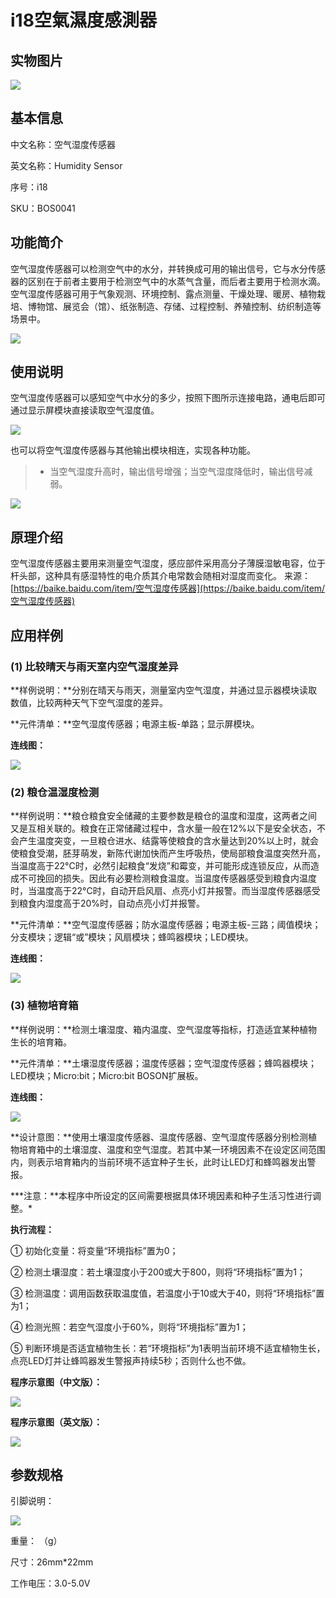 # i18空氣濕度感測器

## 实物图片

![](.gitbook/assets/boson-kong-qi-shi-du-chuan-gan-qi-shi-wu-tu-pian.jpg)

## 基本信息

中文名称：空气湿度传感器

英文名称：Humidity Sensor

序号：i18

SKU：BOS0041

## 功能简介

空气湿度传感器可以检测空气中的水分，并转换成可用的输出信号，它与水分传感器的区别在于前者主要用于检测空气中的水蒸气含量，而后者主要用于检测水滴。空气湿度传感器可用于气象观测、环境控制、露点测量、干燥处理、暖房、植物栽培、博物馆、展览会（馆）、纸张制造、存储、过程控制、养殖控制、纺织制造等场景中。

![](.gitbook/assets/boson-kong-qi-shi-du-chuan-gan-qi-mo-kuai-jian-jie.png)

## 使用说明

空气湿度传感器可以感知空气中水分的多少，按照下图所示连接电路，通电后即可通过显示屏模块直接读取空气湿度值。

![](.gitbook/assets/boson-kong-qi-shi-du-chuan-gan-qi-shi-yong-shuo-ming-1.png)

也可以将空气湿度传感器与其他输出模块相连，实现各种功能。

> * 当空气湿度升高时，输出信号增强；当空气湿度降低时，输出信号减弱。

![](.gitbook/assets/boson-kong-qi-shi-du-chuan-gan-qi-shi-yong-shuo-ming-2.png)

## 原理介绍

空气湿度传感器主要用来测量空气湿度，感应部件采用高分子薄膜湿敏电容，位于杆头部，这种具有感湿特性的电介质其介电常数会随相对湿度而变化。 来源：[https://baike.baidu.com/item/空气湿度传感器](https://baike.baidu.com/item/空气湿度传感器)

## 应用样例

### \(1\) 比较晴天与雨天室内空气湿度差异

**样例说明：**分别在晴天与雨天，测量室内空气湿度，并通过显示器模块读取数值，比较两种天气下空气湿度的差异。

**元件清单：**空气湿度传感器；电源主板-单路；显示屏模块。

**连线图：**

![](.gitbook/assets/boson-kong-qi-shi-du-chuan-gan-qi-ying-yong-yang-li-1-lian-xian-tu.png)

### \(2\) 粮仓温湿度检测

**样例说明：**粮仓粮食安全储藏的主要参数是粮仓的温度和湿度，这两者之间又是互相关联的。粮食在正常储藏过程中，含水量一般在12%以下是安全状态，不会产生温度突变，一旦粮仓进水、结露等使粮食的含水量达到20%以上时，就会使粮食受潮，胚芽萌发，新陈代谢加快而产生呼吸热，使局部粮食温度突然升高，当温度高于22°C时，必然引起粮食“发烧”和霉变，并可能形成连锁反应，从而造成不可挽回的损失。因此有必要检测粮食温度。当温度传感器感受到粮食内温度时，当温度高于22°C时，自动开启风扇、点亮小灯并报警。而当湿度传感器感受到粮食内湿度高于20%时，自动点亮小灯并报警。

**元件清单：**空气湿度传感器；防水温度传感器；电源主板-三路；阈值模块；分支模块；逻辑“或”模块；风扇模块；蜂鸣器模块；LED模块。

**连线图：**

![](.gitbook/assets/boson-kong-qi-shi-du-chuan-gan-qi-ying-yong-yang-li-2-lian-xian-tu.png)

### \(3\) 植物培育箱

**样例说明：**检测土壤湿度、箱内温度、空气湿度等指标，打造适宜某种植物生长的培育箱。

**元件清单：**土壤湿度传感器；温度传感器；空气湿度传感器；蜂鸣器模块；LED模块；Micro:bit；Micro:bit BOSON扩展板。

**连线图：**

![](.gitbook/assets/boson-kong-qi-shi-du-chuan-gan-qi-ying-yong-yang-li-3-lian-xian-tu.png)

**设计意图：**使用土壤湿度传感器、温度传感器、空气湿度传感器分别检测植物培育箱中的土壤湿度、温度和空气湿度。若其中某一环境因素不在设定区间范围内，则表示培育箱内的当前环境不适宜种子生长，此时让LED灯和蜂鸣器发出警报。

**\*注意：**本程序中所设定的区间需要根据具体环境因素和种子生活习性进行调整。\*

**执行流程：**

① 初始化变量：将变量“环境指标”置为0；

② 检测土壤湿度：若土壤湿度小于200或大于800，则将“环境指标”置为1；

③ 检测温度：调用函数获取温度值，若温度小于10或大于40，则将“环境指标”置为1；

④ 检测光照：若空气湿度小于60%，则将“环境指标”置为1；

⑤ 判断环境是否适宜植物生长：若“环境指标”为1表明当前环境不适宜植物生长，点亮LED灯并让蜂鸣器发生警报声持续5秒；否则什么也不做。

**程序示意图（中文版）：**

![](.gitbook/assets/boson-kong-qi-shi-du-chuan-gan-qi-ying-yong-yang-li-3-cheng-xu-shi-yi-tu-zhong-wen-ban.png)

**程序示意图（英文版）：**

![](.gitbook/assets/boson-kong-qi-shi-du-chuan-gan-qi-ying-yong-yang-li-3-cheng-xu-shi-yi-tu-ying-wen-ban.png)

## 参数规格

引脚说明：

![](.gitbook/assets/boson-kong-qi-shi-du-chuan-gan-qi-yin-jiao-shuo-ming.png)

重量： （g）

尺寸：26mm\*22mm

工作电压：3.0-5.0V

